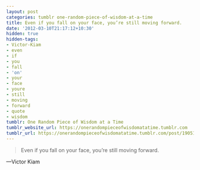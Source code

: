 ```yaml
---
layout: post
categories: tumblr one-random-piece-of-wisdom-at-a-time
title: Even if you fall on your face, you’re still moving forward.
date: '2012-03-10T21:17:12+10:30'
hidden: true
hidden-tags:
- Victor-Kiam
- even
- if
- you
- fall
- 'on'
- your
- face
- youre
- still
- moving
- forward
- quote
- wisdom
tumblr: One Random Piece of Wisdom at a Time
tumblr_website_url: https://onerandompieceofwisdomatatime.tumblr.com
tumblr_url: https://onerandompieceofwisdomatatime.tumblr.com/post/19051667293/even-if-you-fall-on-your-face-youre-still-moving
---
```

> Even if you fall on your face, you’re still moving forward.

—Victor Kiam&nbsp;
